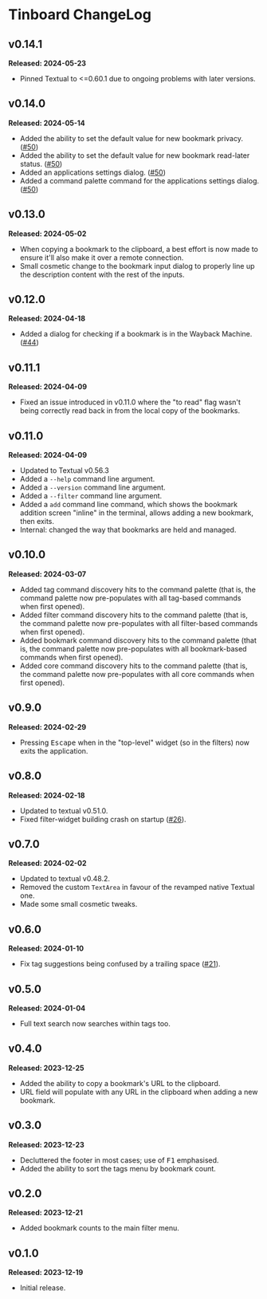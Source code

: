 # Tinboard ChangeLog

## v0.14.1

**Released: 2024-05-23**

- Pinned Textual to <=0.60.1 due to ongoing problems with later versions.

## v0.14.0

**Released: 2024-05-14**

- Added the ability to set the default value for new bookmark privacy.
  ([#50](https://github.com/davep/tinboard/pull/50))
- Added the ability to set the default value for new bookmark read-later
  status. ([#50](https://github.com/davep/tinboard/pull/50))
- Added an applications settings dialog.
  ([#50](https://github.com/davep/tinboard/pull/50))
- Added a command palette command for the applications settings dialog.
  ([#50](https://github.com/davep/tinboard/pull/50))

## v0.13.0

**Released: 2024-05-02**

- When copying a bookmark to the clipboard, a best effort is now made to
  ensure it'll also make it over a remote connection.
- Small cosmetic change to the bookmark input dialog to properly line up the
  description content with the rest of the inputs.

## v0.12.0

**Released: 2024-04-18**

- Added a dialog for checking if a bookmark is in the Wayback Machine.
  ([#44](https://github.com/davep/tinboard/pull/44))

## v0.11.1

**Released: 2024-04-09**

- Fixed an issue introduced in v0.11.0 where the "to read" flag wasn't being
  correctly read back in from the local copy of the bookmarks.

## v0.11.0

**Released: 2024-04-09**

- Updated to Textual v0.56.3
- Added a `--help` command line argument.
- Added a `--version` command line argument.
- Added a `--filter` command line argument.
- Added a `add` command line command, which shows the bookmark addition
  screen "inline" in the terminal, allows adding a new bookmark, then exits.
- Internal: changed the way that bookmarks are held and managed.

## v0.10.0

**Released: 2024-03-07**

- Added tag command discovery hits to the command palette (that is, the
  command palette now pre-populates with all tag-based commands when first
  opened).
- Added filter command discovery hits to the command palette (that is, the
  command palette now pre-populates with all filter-based commands when
  first opened).
- Added bookmark command discovery hits to the command palette (that is, the
  command palette now pre-populates with all bookmark-based commands when
  first opened).
- Added core command discovery hits to the command palette (that is, the
  command palette now pre-populates with all core commands when first
  opened).

## v0.9.0

**Released: 2024-02-29**

- Pressing <kbd>Escape</kbd> when in the "top-level" widget (so in the
  filters) now exits the application.

## v0.8.0

**Released: 2024-02-18**

- Updated to textual v0.51.0.
- Fixed filter-widget building crash on startup
  ([#26](https://github.com/davep/tinboard/issues/26)).

## v0.7.0

**Released: 2024-02-02**

- Updated to textual v0.48.2.
- Removed the custom `TextArea` in favour of the revamped native Textual
  one.
- Made some small cosmetic tweaks.

## v0.6.0

**Released: 2024-01-10**

- Fix tag suggestions being confused by a trailing space
  ([#21](https://github.com/davep/tinboard/issues/21)).

## v0.5.0

**Released: 2024-01-04**

- Full text search now searches within tags too.

## v0.4.0

**Released: 2023-12-25**

- Added the ability to copy a bookmark's URL to the clipboard.
- URL field will populate with any URL in the clipboard when adding a new
  bookmark.

## v0.3.0

**Released: 2023-12-23**

- Decluttered the footer in most cases; use of <kbd>F1</kbd> emphasised.
- Added the ability to sort the tags menu by bookmark count.

## v0.2.0

**Released: 2023-12-21**

- Added bookmark counts to the main filter menu.

## v0.1.0

**Released: 2023-12-19**

- Initial release.

[//]: # (ChangeLog.md ends here)
